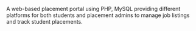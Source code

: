 A web-based placement portal using PHP, MySQL providing different
platforms for both students and placement admins to manage job listings and track
student placements.
